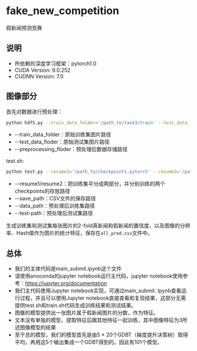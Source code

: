 # fake_new_competition
假新闻预测竞赛

## 说明
- 所依赖的深度学习框架：pytorch1.0
- CUDA Version: 9.0.252
- CUDNN Version: 7.0

## 图像部分

首先对数据进行预处理：

```sh
python hdf5.py --train_data_folder='/path_to/task3/train' --test_data_floder='/path_to/task3/task3_new_stage2_pic' --preprocessing_folder='/path_to/task3'
```
- --train_data_folder：原始训练集图片路径
- --test_data_floder：原始测试集图片路径
- --preprocessing_floder：预处理后数据存储路径

test.sh:

```sh
python test.py --resume1='/path_to/checkpoint1.pytorch' --resume2='/path_to/checkpoint2.pytorch' --data-path='/path_to/data_train_val_2_fold_size_224_224_3.hdf5' --test-path='/path_to/data_test2_size_224_224_3.hdf5' --save-path='./output'
```

- --resume1/resume2：把训练集平分成两部分，并分别训练的两个checkpoints的存放路径
- --save_path：CSV文件的保存路径
- --data_path：预处理后训练集路径
- --test-path：预处理后测试集路径

生成训练集和测试集每张图片的2-fold真新闻和假新闻的置信度，以及图像的分辨率、Hash值作为图片的统计特征，保存在`all_pred.csv`文件中。

## 总体
- 我们的主体代码是main_submit.ipynb这个文件
- 请使用anoconda的jupyter notebook运行主代码，jupyter notebook使用参考：https://jupyter.org/documentation
- 我们主代码使用Jupyter notebook实现，可通过main_submit. Ipynb查看运行过程，并且可以使用Jupyter notebook直接查看和复现结果，这部分无需提供test.sh和train.sh代码生成训练结果和测试结果。
- 图像的模型提供出一张图片属于假新闻图片的分数，作为特征。
- 文本没有单独的模型，提取特征后跟其他特征一起训练，其中图像特征为3所述图像模型的结果
- 至于总的模型，我们的模型首先是由5 * 20个GDBT（梯度提升决策树）取得平均，再用这5个输出集成一个GDBT得到的。因此有101个模型。


